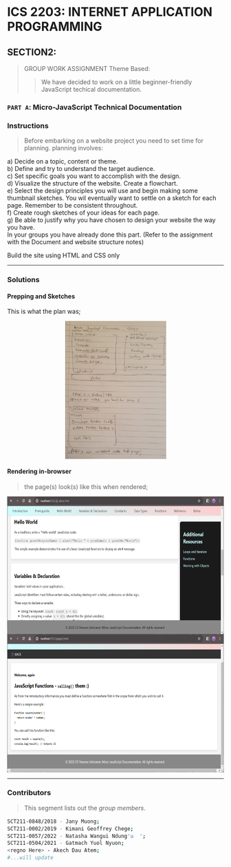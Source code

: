 # ICS 2203: INTERNET APPLICATION PROGRAMMING 
## SECTION2:

> GROUP WORK ASSIGNMENT
> Theme Based:  
>> We have decided to work on a little beginner-friendly JavaScript techical documentation.
### `PART A`: Micro-JavaScript Technical Documentation

### Instructions

> Before embarking on a website project you need to set time for planning. planning involves: 

a) Decide on a topic, content or theme.  
b) Define and try to understand the target audience.  
c) Set specific goals you want to accomplish with the design.  
d) Visualize the structure of the website. Create a flowchart.  
e) Select the design principles you will use and begin making some thumbnail sketches. You wil eventually 
want to settle on a sketch for each page. Remember to be consistent throughout.  
f) Create rough sketches of your ideas for each page.  
g) Be able to justify why you have chosen to design your website the way you have.  
In your groups you have already done this part. (Refer to the assignment with the Document and website structure notes)  

Build the site using HTML and CSS only


---
### Solutions
#### Prepping and Sketches
This is what the plan was;
<p align="center">
  <img align="center" src="./img/prep-sketches.jpg" height="320" title="Micro-JS-Docs" />
</p>

#### Rendering in-browser
> the page(s) look(s) like this when rendered;
<p align="center">
  <img align="center" src="./img/js-docs.png" height="320" title="Micro-JS-Docs" />
  <img align="center" src="./img/page2.png" height="320" title="Micro-JS-Docs" />
</p>


---
### Contributors
> This segment lists out the *group members*.
```bash
SCT211-0848/2018 - Jany Muong;
SCT211-0002/2019 - Kimani Geoffrey Chege;
SCT211-0057/2022 - Natasha Wangui Ndung'u  ';
SCT211-0504/2021 - Gatmach Yuol Nyuon;
<regno Here> - Akech Dau Atem;
#...will update
```
